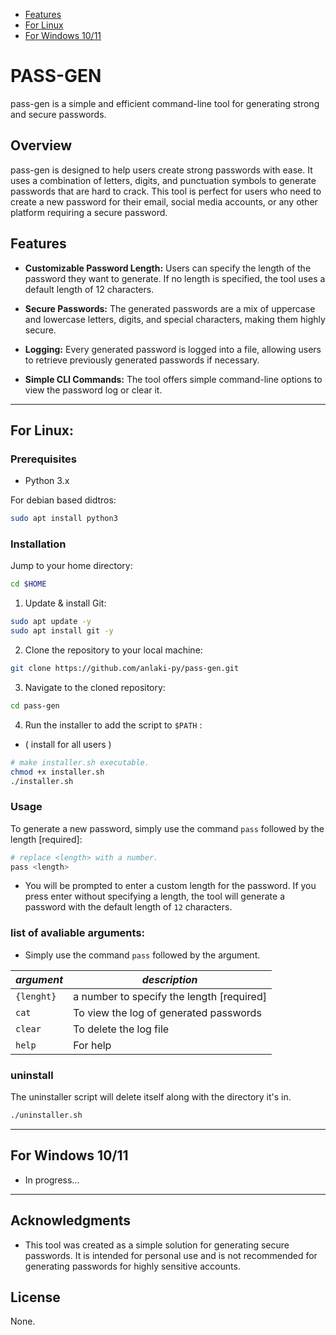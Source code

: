 - [Features](#features)
- [For Linux](#for-linux)
- [For Windows 10/11](#for-windows-1011)

# PASS-GEN

pass-gen is a simple and efficient command-line tool for generating strong and secure passwords.

## Overview

pass-gen is designed to help users create strong passwords with ease. It uses a combination of letters, digits, and punctuation symbols to generate passwords that are hard to crack. This tool is perfect for users who need to create a new password for their email, social media accounts, or any other platform requiring a secure password.

## Features

- **Customizable Password Length:** 
  Users can specify the length of the password they want to generate. If no length is specified, the tool uses a default length of 12 characters.

- **Secure Passwords:**
  The generated passwords are a mix of uppercase and lowercase letters, digits, and special characters, making them highly secure.

- **Logging:**
  Every generated password is logged into a file, allowing users to retrieve previously generated passwords if necessary.

- **Simple CLI Commands:**
  The tool offers simple command-line options to view the password log or clear it.

------

## For Linux:

### Prerequisites

- Python 3.x

For debian based didtros:

```bash
sudo apt install python3
```

### Installation

Jump to your home directory:

```bash
cd $HOME
```

1. Update & install Git:

```bash
sudo apt update -y
sudo apt install git -y
```

2. Clone the repository to your local machine:

```bash
git clone https://github.com/anlaki-py/pass-gen.git
```

3. Navigate to the cloned repository:

```bash
cd pass-gen
```

4. Run the installer to add the script to `$PATH` :
- ( install for all users )

```bash
# make installer.sh executable.
chmod +x installer.sh
./installer.sh
```

### Usage

To generate a new password, simply use the 
command `pass` followed by the length [required]:

```bash
# replace <length> with a number. 
pass <length>
```

- You will be prompted to enter a custom length for 
the password. If you press enter without specifying a length, 
the tool will generate a password with the default length of `12` characters.

### list of avaliable arguments:

- Simply use the command `pass` followed by the argument. 


| _argument_ | _description_                             |
| ----       | ----                                      |
| `{lenght}` | a number to specify the length [required] |
| `cat`      | To view the log of generated passwords    |
| `clear`    | To delete the log file                    |
| `help`     | For  help                                 |


### uninstall
The uninstaller script will delete itself along with the directory it's in.

```bash
./uninstaller.sh
```

------

## For Windows 10/11
- In progress...
 
------

## Acknowledgments

- This tool was created as a simple solution for 
generating secure passwords. It is intended for personal use 
and is not recommended for generating passwords for highly sensitive accounts.
 
## License
None.
